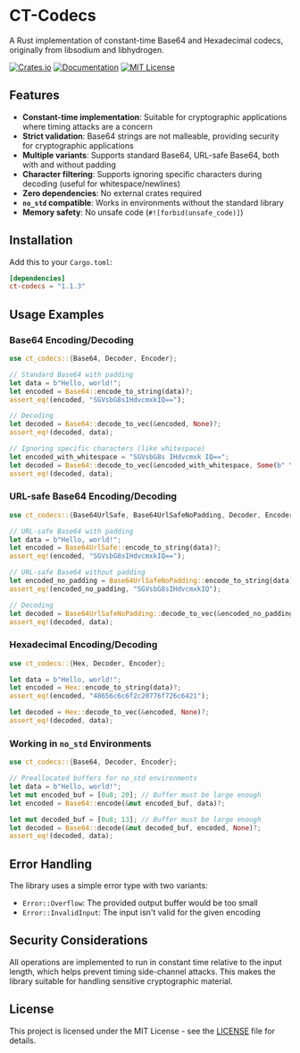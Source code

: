 # CT-Codecs

A Rust implementation of constant-time Base64 and Hexadecimal codecs, originally from libsodium and libhydrogen.

[![Crates.io](https://img.shields.io/crates/v/ct-codecs.svg)](https://crates.io/crates/ct-codecs)
[![Documentation](https://docs.rs/ct-codecs/badge.svg)](https://docs.rs/ct-codecs)
[![MIT License](https://img.shields.io/badge/license-MIT-blue.svg)](https://github.com/jedisct1/rust-ct-codecs/blob/master/LICENSE)

## Features

- **Constant-time implementation**: Suitable for cryptographic applications where timing attacks are a concern
- **Strict validation**: Base64 strings are not malleable, providing security for cryptographic applications
- **Multiple variants**: Supports standard Base64, URL-safe Base64, both with and without padding
- **Character filtering**: Supports ignoring specific characters during decoding (useful for whitespace/newlines)
- **Zero dependencies**: No external crates required
- **`no_std` compatible**: Works in environments without the standard library
- **Memory safety**: No unsafe code (`#![forbid(unsafe_code)]`)

## Installation

Add this to your `Cargo.toml`:

```toml
[dependencies]
ct-codecs = "1.1.3"
```

## Usage Examples

### Base64 Encoding/Decoding

```rust
use ct_codecs::{Base64, Decoder, Encoder};

// Standard Base64 with padding
let data = b"Hello, world!";
let encoded = Base64::encode_to_string(data)?;
assert_eq!(encoded, "SGVsbG8sIHdvcmxkIQ==");

// Decoding
let decoded = Base64::decode_to_vec(&encoded, None)?;
assert_eq!(decoded, data);

// Ignoring specific characters (like whitespace)
let encoded_with_whitespace = "SGVsbG8s IHdvcmxk IQ==";
let decoded = Base64::decode_to_vec(&encoded_with_whitespace, Some(b" \t\n"))?;
assert_eq!(decoded, data);
```

### URL-safe Base64 Encoding/Decoding

```rust
use ct_codecs::{Base64UrlSafe, Base64UrlSafeNoPadding, Decoder, Encoder};

// URL-safe Base64 with padding
let data = b"Hello, world!";
let encoded = Base64UrlSafe::encode_to_string(data)?;
assert_eq!(encoded, "SGVsbG8sIHdvcmxkIQ==");

// URL-safe Base64 without padding
let encoded_no_padding = Base64UrlSafeNoPadding::encode_to_string(data)?;
assert_eq!(encoded_no_padding, "SGVsbG8sIHdvcmxkIQ");

// Decoding
let decoded = Base64UrlSafeNoPadding::decode_to_vec(&encoded_no_padding, None)?;
assert_eq!(decoded, data);
```

### Hexadecimal Encoding/Decoding

```rust
use ct_codecs::{Hex, Decoder, Encoder};

let data = b"Hello, world!";
let encoded = Hex::encode_to_string(data)?;
assert_eq!(encoded, "48656c6c6f2c20776f726c6421");

let decoded = Hex::decode_to_vec(&encoded, None)?;
assert_eq!(decoded, data);
```

### Working in `no_std` Environments

```rust
use ct_codecs::{Base64, Decoder, Encoder};

// Preallocated buffers for no_std environments
let data = b"Hello, world!";
let mut encoded_buf = [0u8; 20]; // Buffer must be large enough
let encoded = Base64::encode(&mut encoded_buf, data)?;

let mut decoded_buf = [0u8; 13]; // Buffer must be large enough
let decoded = Base64::decode(&mut decoded_buf, encoded, None)?;
assert_eq!(decoded, data);
```

## Error Handling

The library uses a simple error type with two variants:

- `Error::Overflow`: The provided output buffer would be too small
- `Error::InvalidInput`: The input isn't valid for the given encoding

## Security Considerations

All operations are implemented to run in constant time relative to the input length, which helps prevent timing side-channel attacks. This makes the library suitable for handling sensitive cryptographic material.

## License

This project is licensed under the MIT License - see the [LICENSE](https://github.com/jedisct1/rust-ct-codecs/blob/master/LICENSE) file for details.